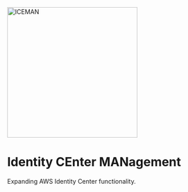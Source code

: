 <img src="https://github.com/ONSdigital/aws-iceman/assets/37896241/478d5b70-97c5-4cde-9935-c3596c40376e" alt="ICEMAN" width="300"/>

# Identity CEnter MANagement

Expanding AWS Identity Center functionality.
